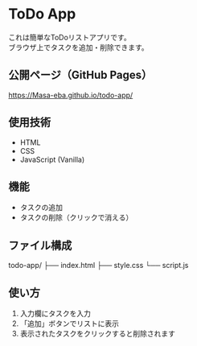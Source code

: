 # ToDo App

これは簡単なToDoリストアプリです。  
ブラウザ上でタスクを追加・削除できます。

## 公開ページ（GitHub Pages）
https://Masa-eba.github.io/todo-app/

##  使用技術
- HTML
- CSS
- JavaScript (Vanilla)

##  機能
- タスクの追加
- タスクの削除（クリックで消える）

##  ファイル構成

todo-app/
├── index.html
├── style.css
└── script.js

##  使い方
1. 入力欄にタスクを入力
2. 「追加」ボタンでリストに表示
3. 表示されたタスクをクリックすると削除されます

